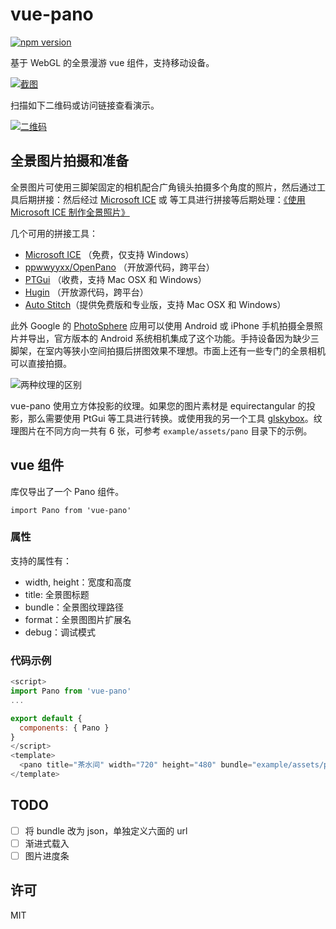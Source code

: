 # vue-pano

[![npm version][npm-image]][npm-url]

基于 WebGL 的全景漫游 vue 组件，支持移动设备。

[![截图](screen.png)](https://chichou.github.io/vue-pano/)

扫描如下二维码或访问链接查看演示。

[![二维码](qrcode.png)](https://chichou.github.io/vue-pano/)

## 全景图片拍摄和准备

全景图片可使用三脚架固定的相机配合广角镜头拍摄多个角度的照片，然后通过工具后期拼接：然后经过 [Microsoft ICE](http://research.microsoft.com/en-us/um/redmond/projects/ice/) 或 等工具进行拼接等后期处理：[《使用 Microsoft ICE 制作全景照片》](https://blog.chichou.me/microsoft-ice-制作全景照片-af114142745d)

几个可用的拼接工具：

* [Microsoft ICE](http://research.microsoft.com/en-us/um/redmond/projects/ice/) （免费，仅支持 Windows）
* [ppwwyyxx/OpenPano](https://github.com/ppwwyyxx/OpenPano) （开放源代码，跨平台）
* [PTGui](https://www.ptgui.com/) （收费，支持 Mac OSX 和 Windows）
* [Hugin](http://hugin.sourceforge.net/) （开放源代码，跨平台）
* [Auto Stitch](http://matthewalunbrown.com/autostitch/autostitch.html)（提供免费版和专业版，支持 Mac OSX 和 Windows）

此外 Google 的 [PhotoSphere](https://www.google.com/streetview/apps/) 应用可以使用 Android 或 iPhone 手机拍摄全景照片并导出，官方版本的 Android 系统相机集成了这个功能。手持设备因为缺少三脚架，在室内等狭小空间拍摄后拼图效果不理想。市面上还有一些专门的全景相机可以直接拍摄。

![两种纹理的区别](texture.png)

vue-pano 使用立方体投影的纹理。如果您的图片素材是 equirectangular 的投影，那么需要使用 PtGui 等工具进行转换。或使用我的另一个工具 [glskybox](https://github.com/ChiChou/glskybox)。纹理图片在不同方向一共有 6 张，可参考 `example/assets/pano` 目录下的示例。

## vue 组件

库仅导出了一个 Pano 组件。

`import Pano from 'vue-pano'`

### 属性

支持的属性有：

* width, height：宽度和高度
* title: 全景图标题
* bundle：全景图纹理路径
* format：全景图图片扩展名
* debug：调试模式

### 代码示例

```javascript
<script>
import Pano from 'vue-pano'
...

export default {
  components: { Pano }
}
</script>
<template>
  <pano title="茶水间" width="720" height="480" bundle="example/assets/pano/pantry/" format="jpg"></pano>
</template>
```

## TODO

- [ ] 将 bundle 改为 json，单独定义六面的 url
- [ ] 渐进式载入
- [ ] 图片进度条

## 许可

MIT


[npm-image]: https://img.shields.io/npm/v/vue-pano.svg?style=flat-square
[npm-url]: https://www.npmjs.com/package/vue-pano
[demo-url]: https://chichou.github.io/vue-pano/
